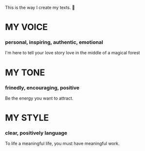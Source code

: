 This is the way I create my texts. 🤟

# MY VOICE 
### personal, inspiring, authentic, emotional
I'm here to tell your love story
love in the middle of a magical forest 

# MY TONE
### frinedly, encouraging, positive
Be the energy you want to attract. 

# MY STYLE 
### clear, positively language
To life a meaningful life, you must have meaningful work. 
